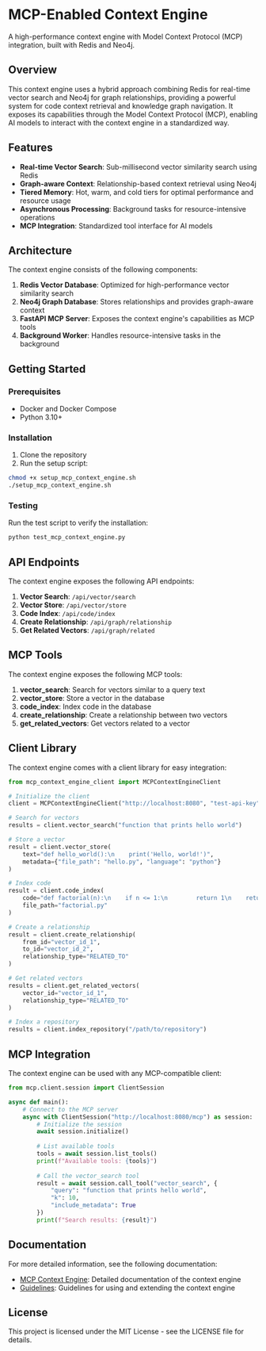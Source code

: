 # MCP-Enabled Context Engine

A high-performance context engine with Model Context Protocol (MCP) integration, built with Redis and Neo4j.

## Overview

This context engine uses a hybrid approach combining Redis for real-time vector search and Neo4j for graph relationships, providing a powerful system for code context retrieval and knowledge graph navigation. It exposes its capabilities through the Model Context Protocol (MCP), enabling AI models to interact with the context engine in a standardized way.

## Features

- **Real-time Vector Search**: Sub-millisecond vector similarity search using Redis
- **Graph-aware Context**: Relationship-based context retrieval using Neo4j
- **Tiered Memory**: Hot, warm, and cold tiers for optimal performance and resource usage
- **Asynchronous Processing**: Background tasks for resource-intensive operations
- **MCP Integration**: Standardized tool interface for AI models

## Architecture

The context engine consists of the following components:

1. **Redis Vector Database**: Optimized for high-performance vector similarity search
2. **Neo4j Graph Database**: Stores relationships and provides graph-aware context
3. **FastAPI MCP Server**: Exposes the context engine's capabilities as MCP tools
4. **Background Worker**: Handles resource-intensive tasks in the background

## Getting Started

### Prerequisites

- Docker and Docker Compose
- Python 3.10+

### Installation

1. Clone the repository
2. Run the setup script:

```bash
chmod +x setup_mcp_context_engine.sh
./setup_mcp_context_engine.sh
```

### Testing

Run the test script to verify the installation:

```bash
python test_mcp_context_engine.py
```

## API Endpoints

The context engine exposes the following API endpoints:

1. **Vector Search**: `/api/vector/search`
2. **Vector Store**: `/api/vector/store`
3. **Code Index**: `/api/code/index`
4. **Create Relationship**: `/api/graph/relationship`
5. **Get Related Vectors**: `/api/graph/related`

## MCP Tools

The context engine exposes the following MCP tools:

1. **vector_search**: Search for vectors similar to a query text
2. **vector_store**: Store a vector in the database
3. **code_index**: Index code in the database
4. **create_relationship**: Create a relationship between two vectors
5. **get_related_vectors**: Get vectors related to a vector

## Client Library

The context engine comes with a client library for easy integration:

```python
from mcp_context_engine_client import MCPContextEngineClient

# Initialize the client
client = MCPContextEngineClient("http://localhost:8080", "test-api-key")

# Search for vectors
results = client.vector_search("function that prints hello world")

# Store a vector
result = client.vector_store(
    text="def hello_world():\n    print('Hello, world!')",
    metadata={"file_path": "hello.py", "language": "python"}
)

# Index code
result = client.code_index(
    code="def factorial(n):\n    if n <= 1:\n        return 1\n    return n * factorial(n-1)",
    file_path="factorial.py"
)

# Create a relationship
result = client.create_relationship(
    from_id="vector_id_1",
    to_id="vector_id_2",
    relationship_type="RELATED_TO"
)

# Get related vectors
results = client.get_related_vectors(
    vector_id="vector_id_1",
    relationship_type="RELATED_TO"
)

# Index a repository
results = client.index_repository("/path/to/repository")
```

## MCP Integration

The context engine can be used with any MCP-compatible client:

```python
from mcp.client.session import ClientSession

async def main():
    # Connect to the MCP server
    async with ClientSession("http://localhost:8080/mcp") as session:
        # Initialize the session
        await session.initialize()
        
        # List available tools
        tools = await session.list_tools()
        print(f"Available tools: {tools}")
        
        # Call the vector_search tool
        result = await session.call_tool("vector_search", {
            "query": "function that prints hello world",
            "k": 10,
            "include_metadata": True
        })
        print(f"Search results: {result}")
```

## Documentation

For more detailed information, see the following documentation:

- [MCP Context Engine](MCP_CONTEXT_ENGINE.md): Detailed documentation of the context engine
- [Guidelines](.augment.guidelines.yaml): Guidelines for using and extending the context engine

## License

This project is licensed under the MIT License - see the LICENSE file for details.
